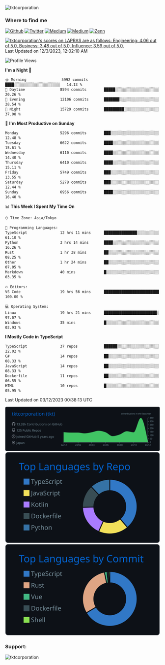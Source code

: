 <p align="left"> <img src="https://komarev.com/ghpvc/?username=tktcorporation&label=Profile%20views&color=0e75b6&style=flat" alt="tktcorporation" /> </p>

<h3>Where to find me</h3>
<p>
<a href="https://github.com/tktcorporation" target="_blank"><img alt="Github" src="https://img.shields.io/badge/GitHub-%2312100E.svg?&style=for-the-badge&logo=Github&logoColor=white" /></a>
<a href="https://twitter.com/tktcorporation" target="_blank"><img alt="Twitter" src="https://img.shields.io/badge/twitter-%231DA1F2.svg?&style=for-the-badge&logo=twitter&logoColor=white" /></a>
<a href="https://www.linkedin.com/in/tktcorporation" target="_blank"><img alt="Medium" src="https://img.shields.io/badge/linkdin-0a66c2.svg?&style=for-the-badge&logo=linkedin&logoColor=white" /></a>
<a href="https://qiita.com/tktcorporation" target="_blank"><img alt="Medium" src="https://img.shields.io/badge/qiita-55C500.svg?&style=for-the-badge&logo=qiita&logoColor=white" /></a>
<a href="https://zenn.dev/tktcorporation" target="_blank"><img alt="Zenn" src="https://img.shields.io/badge/Zenn-3EA8FF.svg?&style=for-the-badge&logo=Zenn&logoColor=white" /></a>
</p>

<!--START_SECTION:lapras-card-->
<p ><a href="https://lapras.com/public/tktcorporation" target="_blank" rel="noopener noreferrer"><img alt="tktcorporation's scores on LAPRAS are as follows: Engineering: 4.06 out of 5.0, Business: 3.48 out of 5.0, Influence: 3.59 out of 5.0." src="https://lapras-card-generator.vercel.app/api/svg?e=4.06&b=3.48&i=3.59&b1=%23232323&b2=%236d6d6d&i1=%23212121&i2=%23818181&l=en" width="300" ></a>  
Last Updated on 12/3/2023, 12:02:10 AM</p>
<!--END_SECTION:lapras-card-->
  
<!--START_SECTION:waka-->
![Profile Views](http://img.shields.io/badge/Profile%20Views-1-blue)

**I'm a Night 🦉** 

```text
🌞 Morning                5992 commits        ████░░░░░░░░░░░░░░░░░░░░░   14.13 % 
🌆 Daytime                8594 commits        █████░░░░░░░░░░░░░░░░░░░░   20.26 % 
🌃 Evening                12106 commits       ███████░░░░░░░░░░░░░░░░░░   28.54 % 
🌙 Night                  15729 commits       █████████░░░░░░░░░░░░░░░░   37.08 % 
```
📅 **I'm Most Productive on Sunday** 

```text
Monday                   5296 commits        ███░░░░░░░░░░░░░░░░░░░░░░   12.48 % 
Tuesday                  6622 commits        ████░░░░░░░░░░░░░░░░░░░░░   15.61 % 
Wednesday                6110 commits        ████░░░░░░░░░░░░░░░░░░░░░   14.40 % 
Thursday                 6410 commits        ████░░░░░░░░░░░░░░░░░░░░░   15.11 % 
Friday                   5749 commits        ███░░░░░░░░░░░░░░░░░░░░░░   13.55 % 
Saturday                 5278 commits        ███░░░░░░░░░░░░░░░░░░░░░░   12.44 % 
Sunday                   6956 commits        ████░░░░░░░░░░░░░░░░░░░░░   16.40 % 
```


📊 **This Week I Spent My Time On** 

```text
🕑︎ Time Zone: Asia/Tokyo

💬 Programming Languages: 
TypeScript               12 hrs 11 mins      ███████████████░░░░░░░░░░   61.10 % 
Python                   3 hrs 14 mins       ████░░░░░░░░░░░░░░░░░░░░░   16.26 % 
Rust                     1 hr 38 mins        ██░░░░░░░░░░░░░░░░░░░░░░░   08.25 % 
Other                    1 hr 24 mins        ██░░░░░░░░░░░░░░░░░░░░░░░   07.05 % 
Markdown                 40 mins             █░░░░░░░░░░░░░░░░░░░░░░░░   03.35 % 

🔥 Editors: 
VS Code                  19 hrs 56 mins      █████████████████████████   100.00 % 

💻 Operating System: 
Linux                    19 hrs 21 mins      ████████████████████████░   97.07 % 
Windows                  35 mins             █░░░░░░░░░░░░░░░░░░░░░░░░   02.93 % 
```

**I Mostly Code in TypeScript** 

```text
TypeScript               37 repos            ██████░░░░░░░░░░░░░░░░░░░   22.02 % 
C#                       14 repos            ██░░░░░░░░░░░░░░░░░░░░░░░   08.33 % 
JavaScript               14 repos            ██░░░░░░░░░░░░░░░░░░░░░░░   08.33 % 
Dockerfile               11 repos            ██░░░░░░░░░░░░░░░░░░░░░░░   06.55 % 
HTML                     10 repos            █░░░░░░░░░░░░░░░░░░░░░░░░   05.95 % 
```




 Last Updated on 03/12/2023 00:38:13 UTC
<!--END_SECTION:waka-->

[![](https://raw.githubusercontent.com/tktcorporation/tktcorporation/master/profile-summary-card-output/github_dark/0-profile-details.svg)](https://github.com/vn7n24fzkq/github-profile-summary-cards)
[![](https://raw.githubusercontent.com/tktcorporation/tktcorporation/master/profile-summary-card-output/github_dark/1-repos-per-language.svg)](https://github.com/vn7n24fzkq/github-profile-summary-cards) [![](https://raw.githubusercontent.com/tktcorporation/tktcorporation/master/profile-summary-card-output/github_dark/2-most-commit-language.svg)](https://github.com/vn7n24fzkq/github-profile-summary-cards)

<h3 align="left">Support:</h3>
<p><a href="https://www.buymeacoffee.com/tktcorporation"> <img align="left" src="https://cdn.buymeacoffee.com/buttons/v2/default-yellow.png" height="50" width="210" alt="tktcorporation" /></a></p><br><br>
